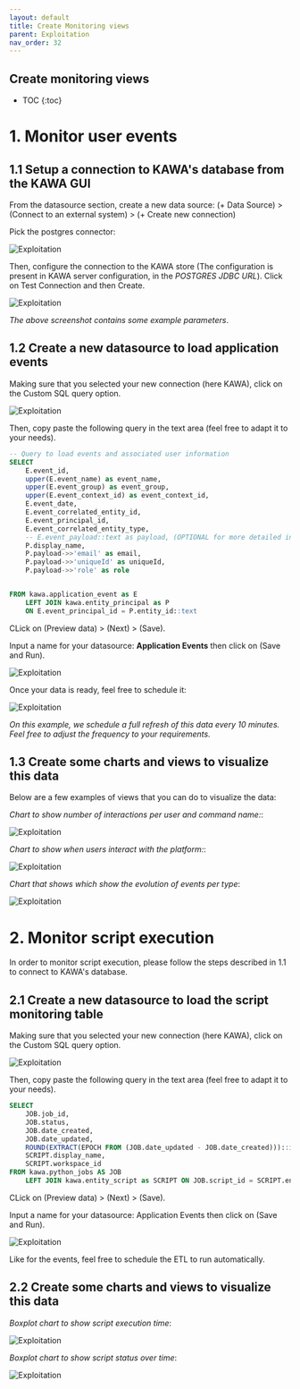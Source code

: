 ```yaml
---
layout: default
title: Create Monitoring views
parent: Exploitation
nav_order: 32
---
```


## Create monitoring views

* TOC
{:toc}



# 1. Monitor user events

## 1.1 Setup a connection to KAWA's database from the KAWA GUI

From the datasource section, create a new data source:
(+ Data Source) > (Connect to an external system) > (+ Create new connection)

Pick the postgres connector:

![Exploitation](./readme-assets/exploitation2.png)


Then, configure the connection to the KAWA store (The configuration is present in KAWA server configuration, in the _POSTGRES JDBC URL_). Click on Test Connection and then Create.

![Exploitation](./readme-assets/exploitation1.png)

_The above screenshot contains some example parameters_.


## 1.2 Create a new datasource to load application events


Making sure that you selected your new connection (here KAWA), click on the Custom SQL query option.

![Exploitation](./readme-assets/exploitation3.png)

Then, copy paste the following query in the text area (feel free to adapt it to your needs).

```sql
-- Query to load events and associated user information
SELECT
    E.event_id,
    upper(E.event_name) as event_name,
    upper(E.event_group) as event_group,
    upper(E.event_context_id) as event_context_id,
    E.event_date,
    E.event_correlated_entity_id,
    E.event_principal_id,
    E.event_correlated_entity_type,
    -- E.event_payload::text as payload, (OPTIONAL for more detailed information)
    P.display_name,
    P.payload->>'email' as email,
    P.payload->>'uniqueId' as uniqueId,
    P.payload->>'role' as role


FROM kawa.application_event as E
    LEFT JOIN kawa.entity_principal as P 
    ON E.event_principal_id = P.entity_id::text

```

CLick on (Preview data) > (Next) > (Save).

Input a name for your datasource: __Application Events__ then click on (Save and Run).

![Exploitation](./readme-assets/exploitation4.png)

Once your data is ready, feel free to schedule it:

![Exploitation](./readme-assets/exploitation5.png)

_On this example, we schedule a full refresh of this data every 10 minutes. Feel free to adjust the frequency to your requirements._


## 1.3 Create some charts and views to visualize this data

Below are a few examples of views that you can do to visualize the data:


_Chart to show number of interactions per user and command name:_:

![Exploitation](./readme-assets/exploitation6.png)

_Chart to show when users interact with the platform:_:

![Exploitation](./readme-assets/exploitation7.png)


_Chart that shows which show the evolution of events per type_:

![Exploitation](./readme-assets/exploitation8.png)



# 2. Monitor script execution

In order to monitor script execution, please follow the steps described in 1.1 to connect to KAWA's database.

## 2.1 Create a new datasource to load the script monitoring table


Making sure that you selected your new connection (here KAWA), click on the Custom SQL query option.

![Exploitation](./readme-assets/exploitation3.png)

Then, copy paste the following query in the text area (feel free to adapt it to your needs).


```sql
SELECT
    JOB.job_id,
    JOB.status,
    JOB.date_created,
    JOB.date_updated,
    ROUND(EXTRACT(EPOCH FROM (JOB.date_updated - JOB.date_created)))::int AS duration_seconds,
    SCRIPT.display_name,
    SCRIPT.workspace_id
FROM kawa.python_jobs AS JOB
    LEFT JOIN kawa.entity_script as SCRIPT ON JOB.script_id = SCRIPT.entity_id
```

CLick on (Preview data) > (Next) > (Save).

Input a name for your datasource: Application Events then click on (Save and Run).

![Exploitation](./readme-assets/exploitation0.png)


Like for the events, feel free to schedule the ETL to run automatically.


## 2.2 Create some charts and views to visualize this data


_Boxplot chart to show script execution time_:

![Exploitation](./readme-assets/exploitation9.png)


_Boxplot chart to show script status over time_:

![Exploitation](./readme-assets/exploitation10.png)